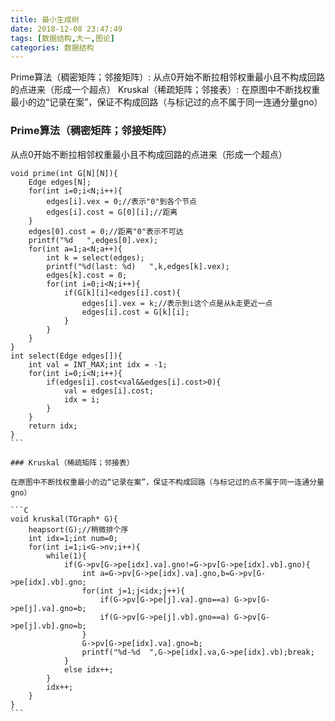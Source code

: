 ```yaml
---
title: 最小生成树
date: 2018-12-08 23:47:49
tags: [数据结构,大一,图论]
categories: 数据结构
---
```

Prime算法（稠密矩阵；邻接矩阵）: 从点0开始不断拉相邻权重最小且不构成回路的点进来（形成一个超点）
Kruskal（稀疏矩阵；邻接表）: 在原图中不断找权重最小的边“记录在案”，保证不构成回路（与标记过的点不属于同一连通分量gno）
<!-- More -->
### Prime算法（稠密矩阵；邻接矩阵）

从点0开始不断拉相邻权重最小且不构成回路的点进来（形成一个超点）

```C​
void prime(int G[N][N]){
	Edge edges[N];
	for(int i=0;i<N;i++){
		edges[i].vex = 0;//表示"0"到各个节点 
		edges[i].cost = G[0][i];//距离 
	}
	edges[0].cost = 0;//距离"0"表示不可达 
	printf("%d   ",edges[0].vex);
	for(int a=1;a<N;a++){
		int k = select(edges);
		printf("%d(last: %d)   ",k,edges[k].vex);
		edges[k].cost = 0;
		for(int i=0;i<N;i++){
			if(G[k][i]<edges[i].cost){
				edges[i].vex = k;//表示到i这个点是从k走更近一点
				edges[i].cost = G[k][i]; 
			}
		}
	}
}
int select(Edge edges[]){
	int val = INT_MAX;int idx = -1;
	for(int i=0;i<N;i++){
		if(edges[i].cost<val&&edges[i].cost>0){
			val = edges[i].cost;
			idx = i;
		}
	}
	return idx;
}
​```

### Kruskal（稀疏矩阵；邻接表）

在原图中不断找权重最小的边“记录在案”，保证不构成回路（与标记过的点不属于同一连通分量gno）

```C​
void kruskal(TGraph* G){
    heapsort(G);//稍微排个序
    int idx=1;int num=0;
	for(int i=1;i<G->nv;i++){
		while(1){
			if(G->pv[G->pe[idx].va].gno!=G->pv[G->pe[idx].vb].gno){
				int a=G->pv[G->pe[idx].va].gno,b=G->pv[G->pe[idx].vb].gno;
				for(int j=1;j<idx;j++){
					if(G->pv[G->pe[j].va].gno==a) G->pv[G->pe[j].va].gno=b;
					if(G->pv[G->pe[j].vb].gno==a) G->pv[G->pe[j].vb].gno=b;
				}
				G->pv[G->pe[idx].va].gno=b;
				printf("%d-%d  ",G->pe[idx].va,G->pe[idx].vb);break;
			}
			else idx++;
		}
		idx++;
	}
}
​```